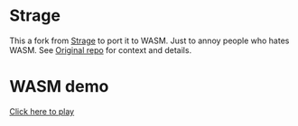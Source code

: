 # Strage

This a fork from [Strage](https://github.com/RICCIARDI-Adrien/Strage) to port it to WASM. Just to annoy people who hates WASM. See [Original repo]([Strage](https://github.com/RICCIARDI-Adrien/Strage)) for context and details.

# WASM demo

[Click here to play](https://codec-abc.github.io/Strage-WASM-demo/)

